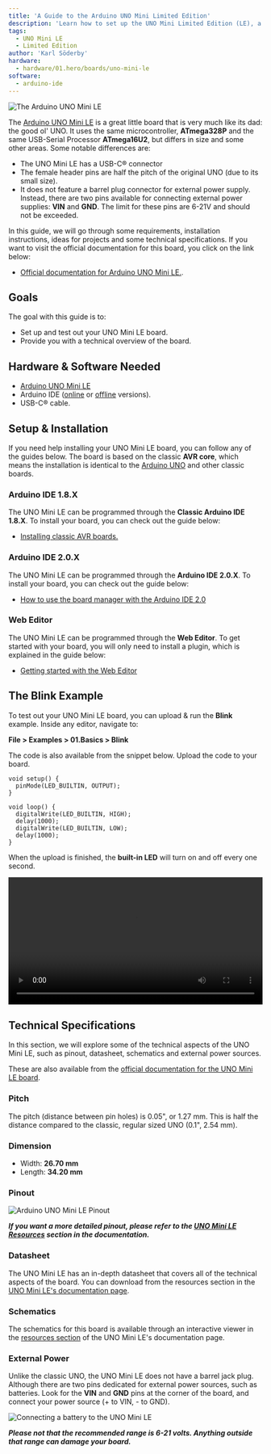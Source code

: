 ```yaml
---
title: 'A Guide to the Arduino UNO Mini Limited Edition'
description: 'Learn how to set up the UNO Mini Limited Edition (LE), a miniature version of the classic UNO board. This guide includes instructions and technical information to get started with your board.'
tags: 
  - UNO Mini LE
  - Limited Edition
author: 'Karl Söderby'
hardware:
  - hardware/01.hero/boards/uno-mini-le
software:
  - arduino-ide
---
```


![The Arduino UNO Mini LE](assets/Uno_Mini_LE_Top.jpg)

The [Arduino UNO Mini LE](https://store.arduino.cc/uno-mini-le) is a great little board that is very much like its dad: the good ol' UNO. It uses the same microcontroller, **ATmega328P** and the same USB-Serial Processor **ATmega16U2**, but differs in size and some other areas. Some notable differences are:

- The UNO Mini LE has a USB-C® connector
- The female header pins are half the pitch of the original UNO (due to its small size). 
- It does not feature a barrel plug connector for external power supply. Instead, there are two pins available for connecting external power supplies: **VIN** and **GND**. The limit for these pins are 6-21V and should not be exceeded.

In this guide, we will go through some requirements, installation instructions, ideas for projects and some technical specifications. If you want to visit the official documentation for this board, you click on the link below:

- [Official documentation for Arduino UNO Mini LE.](/hardware/uno-mini-le).

## Goals

The goal with this guide is to:
- Set up and test out your UNO Mini LE board.
- Provide you with a technical overview of the board.

## Hardware & Software Needed

- [Arduino UNO Mini LE](https://store.arduino.cc/uno-mini-le)
- Arduino IDE ([online](https://create.arduino.cc/) or [offline](https://www.arduino.cc/en/main/software) versions).
- USB-C® cable.

## Setup & Installation

If you need help installing your UNO Mini LE board, you can follow any of the guides below. The board is based on the classic **AVR core**, which means the installation is identical to the [Arduino UNO](https://store.arduino.cc/products/arduino-uno-rev3/) and other classic boards.

### Arduino IDE 1.8.X

The UNO Mini LE can be programmed through the **Classic Arduino IDE 1.8.X**. To install your board, you can check out the guide below:

- [Installing classic AVR boards.](/software/ide-v1/tutorials/getting-started/cores/arduino-avr)

### Arduino IDE 2.0.X 

The UNO Mini LE can be programmed through the **Arduino IDE 2.0.X**. To install your board, you can check out the guide below:

- [How to use the board manager with the Arduino IDE 2.0](/software/ide-v2/tutorials/ide-v2-board-manager)

### Web Editor

The UNO Mini LE can be programmed through the **Web Editor**. To get started with your board, you will only need to install a plugin, which is explained in the guide below:

- [Getting started with the Web Editor](/arduino-cloud/getting-started/getting-started-web-editor)

## The Blink Example

To test out your UNO Mini LE board, you can upload & run the **Blink** example. Inside any editor, navigate to:

**File > Examples > 01.Basics > Blink**

The code is also available from the snippet below. Upload the code to your board.

```arduino
void setup() {
  pinMode(LED_BUILTIN, OUTPUT);
}

void loop() {
  digitalWrite(LED_BUILTIN, HIGH);
  delay(1000);
  digitalWrite(LED_BUILTIN, LOW);
  delay(1000);
}
```

When the upload is finished, the **built-in LED** will turn on and off every one second. 

<video width="100%" loop autoplay>
<source src="assets/MINI_UNO_LE_Blink.mp4" type="video/mp4" />
</video>

## Technical Specifications

In this section, we will explore some of the technical aspects of the UNO Mini LE, such as pinout, datasheet, schematics and external power sources.

These are also available from the [official documentation for the UNO Mini LE board](/hardware/uno-mini-le).

### Pitch

The pitch (distance between pin holes) is 0.05", or 1.27 mm. This is half the distance compared to the classic, regular sized UNO (0.1", 2.54 mm).

### Dimension

- Width: **26.70 mm**
- Length: **34.20 mm**

### Pinout

![Arduino UNO Mini LE Pinout](assets/ABX00062-pinout.png)

***If you want a more detailed pinout, please refer to the [UNO Mini LE Resources](/hardware/uno-mini-le#resources) section in the documentation.***

### Datasheet

The UNO Mini LE has an in-depth datasheet that covers all of the technical aspects of the board. You can download from the resources section in the [UNO Mini LE's documentation page](/hardware/uno-mini-le#resources).

### Schematics

The schematics for this board is available through an interactive viewer in the [resources section](/hardware/uno-mini-le#resources) of the UNO Mini LE's documentation page.

### External Power

Unlike the classic UNO, the UNO Mini LE does not have a barrel jack plug. Although there are two pins dedicated for external power sources, such as batteries. Look for the **VIN** and **GND** pins at the corner of the board, and connect your power source (+ to VIN, - to GND).

![Connecting a battery to the UNO Mini LE](assets/UNO-Mini-LE-external-power.png)

***Please not that the recommended range is 6-21 volts. Anything outside that range can damage your board.***

